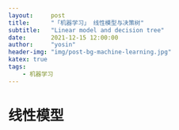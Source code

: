 ```yaml
---
layout:     post
title:      "「机器学习」 线性模型与决策树"
subtitle:   "Linear model and decision tree"
date:       2021-12-15 12:00:00
author:     "yosin"
header-img: "img/post-bg-machine-learning.jpg"
katex: true
tags:
    - 机器学习
---
```






# 线性模型



